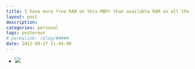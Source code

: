 ```yaml
---
title: I have more free RAM on this MBPr than available RAM on all the previous computers I’ve ever owned, combined.
layout: post
description:  
categories: personal
tags: posterous
# permalink: /blog/#####
date: 2012-09-27 11:44:00
---
```


<ul data-clearing>
  <li><a href="/img/blog/2012/09/44728087-image.jpg"><img src="/img/blog/2012/09/44728087-image.jpg" data-caption=""></a></li>
</ul>